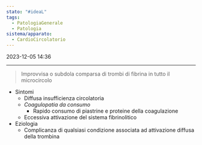 ```yaml
---
stato: "#ideaL"
tags:
  - PatologiaGenerale
  - Patologia
sistema/apparato:
  - CardioCircolatorio
---
```

2023-12-05 14:36

--- 

> Improvvisa o subdola comparsa di trombi di fibrina in tutto il microcircolo

- Sintomi
	- Diffusa insufficienza circolatoria 
	- *Coagulopatia da consumo*
		- Rapido consumo di piastrine e proteine della coagulazione
	- Eccessiva attivazione del sistema fibrinolitico
- Eziologia
	- Complicanza di qualsiasi condizione associata ad attivazione diffusa della trombina
